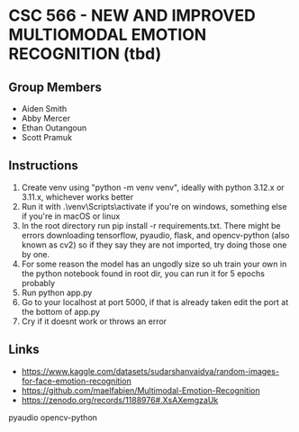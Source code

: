 # CSC 566 - NEW AND IMPROVED MULTIOMODAL EMOTION RECOGNITION (tbd)

## Group Members
- Aiden Smith
- Abby Mercer
- Ethan Outangoun
- Scott Pramuk

## Instructions

1. Create venv using "python -m venv venv", ideally with python 3.12.x or 3.11.x, whichever works better
2. Run it with .\venv\Scripts\activate if you're on windows, something else if you're in macOS or linux
3. In the root directory run pip install -r requirements.txt. There might be errors downloading tensorflow, pyaudio, flask, and opencv-python (also known as cv2) so if they say they are not imported, try doing those one by one.
4. For some reason the model has an ungodly size so uh train your own in the python notebook found in root dir, you can run it for 5 epochs probably
5. Run python app.py
6. Go to your localhost at port 5000, if that is already taken edit the port at the bottom of app.py
7. Cry if it doesnt work or throws an error

## Links

- https://www.kaggle.com/datasets/sudarshanvaidya/random-images-for-face-emotion-recognition
- https://github.com/maelfabien/Multimodal-Emotion-Recognition
- https://zenodo.org/records/1188976#.XsAXemgzaUk

pyaudio 
opencv-python